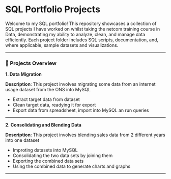 # SQL Portfolio Projects

Welcome to my SQL portfolio! This repository showcases a collection of SQL projects I have worked on whilst taking the netcom training course in Data, demonstrating my ability to analyze, clean, and manage data efficiently. Each project folder includes SQL scripts, documentation, and, where applicable, sample datasets and visualizations.

---

 ### 📁 Projects Overview

**1. Data Migration**

**Description**: This project involves migrating some data from an internet usage dataset from the ONS into MySQL
- Extract target data from dataset
- Clean target data, readying it for export
- Export data from spreadsheet, import into MySQL an run queries

---

**2. Consolidating and Blending Data**

**Description**: This project involves blending sales data from 2 different years into one dataset
- Improting datasets into MySQL
- Consolidating the two data sets by joining them 
- Exporting the combined data sets
- Using the combined data to generate charts and graphs

---
